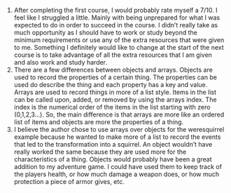1. After completing the first course, I would probably rate myself a 7/10. I feel like I struggled a little. Mainly with being unprepared for what I was expected to do in order to succeed in the course. I didn’t really take as much opportunity as I should have to work or study beyond the minimum requirements or use any of the extra resources that were given to me. Something I definitely would like to change at the start of the next course is to take advantage of all the extra resources that I am given and also work and study harder.
2. There are a few differences between objects and arrays. Objects are used to record the properties of a certain thing. The properties can be used do describe the thing and each property has a key and value. Arrays are used to record things in more of a list style. Items in the list can be called upon, added, or removed by using the arrays index. The index is the numerical order of the items in the list starting with zero (0,1,2,3…). So, the main difference is that arrays are more like an ordered list of items and objects are more the properties of a thing.
3. I believe the author chose to use arrays over objects for the weresquirrel example because he wanted to make more of a list to record the events that led to the transformation into a squirrel. An object wouldn’t have really worked the same because they are used more for the characteristics of a thing. Objects would probably have been a great addition to my adventure game. I could have used them to keep track of the players health, or how much damage a weapon does, or how much protection a piece of armor gives, etc.

